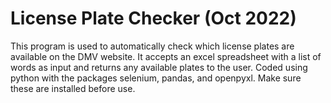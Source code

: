 # License Plate Checker (Oct 2022)
This program is used to automatically check which license plates are available on the DMV website.
It accepts an excel spreadsheet with a list of words as input and returns any available plates to the user.
Coded using python with the packages selenium, pandas, and openpyxl. Make sure these are installed before use.
